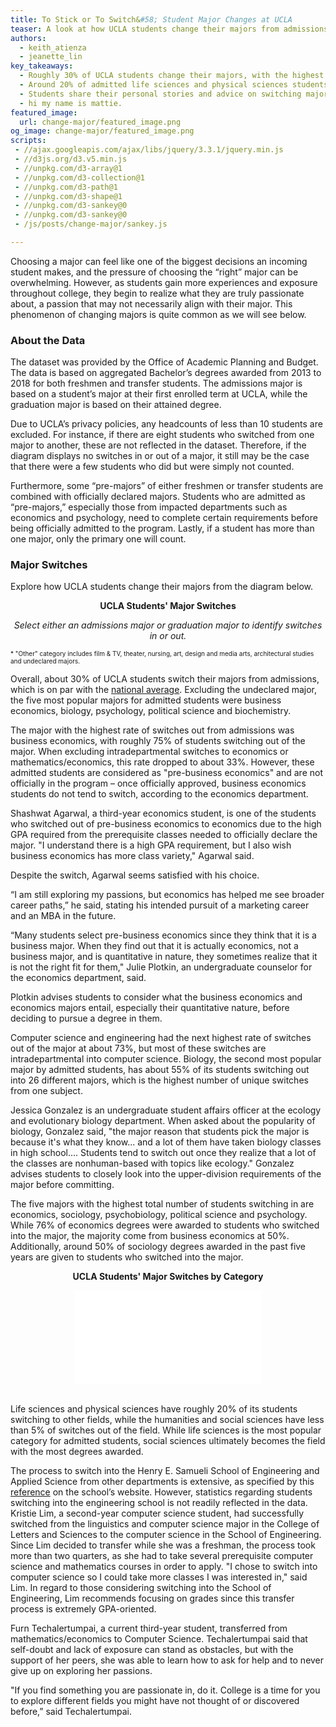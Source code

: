 ```yaml
---
title: To Stick or To Switch&#58; Student Major Changes at UCLA
teaser: A look at how UCLA students change their majors from admissions to their attained degree, data aggregated from 2013-2018.
authors:
  - keith_atienza
  - jeanette_lin
key_takeaways:
  - Roughly 30% of UCLA students change their majors, with the highest changes seen among business economics, sociology, psychobiology, political science and psychology students. 
  - Around 20% of admitted life sciences and physical sciences students switch to other fields, while less than 5% of humanities, engineering or social sciences students switch. 
  - Students share their personal stories and advice on switching majors that allowed them to pursue their passions and career interests.
  - hi my name is mattie.
featured_image:
  url: change-major/featured_image.png
og_image: change-major/featured_image.png
scripts:
 - //ajax.googleapis.com/ajax/libs/jquery/3.3.1/jquery.min.js
 - //d3js.org/d3.v5.min.js
 - //unpkg.com/d3-array@1
 - //unpkg.com/d3-collection@1
 - //unpkg.com/d3-path@1
 - //unpkg.com/d3-shape@1
 - //unpkg.com/d3-sankey@0
 - //unpkg.com/d3-sankey@0
 - /js/posts/change-major/sankey.js

---
```


Choosing a major can feel like one of the biggest decisions an incoming student makes, and the pressure of choosing the “right” major can be overwhelming. However, as students gain more experiences and exposure throughout college, they begin to realize what they are truly passionate about, a passion that may not necessarily align with their major. This phenomenon of changing majors is quite common as we will see below.


### About the Data

The dataset was provided by the Office of Academic Planning and Budget. The data is based on aggregated Bachelor’s degrees awarded from 2013 to 2018 for both freshmen and transfer students. The admissions major is based on a student’s major at their first enrolled term at UCLA, while the graduation major is based on their attained degree. 

Due to UCLA’s privacy policies, any headcounts of less than 10 students are excluded. For instance, if there are eight students who switched from one major to another, these are not reflected in the dataset. Therefore, if the diagram displays no switches in or out of a major, it still may be the case that there were a few students who did but were simply not counted.

Furthermore, some “pre-majors” of either freshmen or transfer students are combined with officially declared majors. Students who are admitted as “pre-majors,” especially those from impacted departments such as economics and psychology, need to complete certain requirements before being officially admitted to the program. Lastly, if a student has more than one major, only the primary one will count.
 


### Major Switches

Explore how UCLA students change their majors from the diagram below.


<p style="text-align: center; font-weight:bold">UCLA Students' Major Switches</p>
<p style="text-align: center; font-style:italic">Select either an admissions major or graduation major to identify switches in or out.</p>


<div class="dropdown"></div>
<div class="dropdown2"></div>
<div id="chart"></div>
<div id="label"></div>

<p style="font-size: 10px"> * "Other" category includes film & TV, theater, nursing, art, design and media arts, architectural studies and undeclared majors. </p>

Overall, about 30% of UCLA students switch their majors from admissions, which is on par with the [national average](https://nces.ed.gov/pubs2018/2018434.pdf). Excluding the undeclared major, the five most popular majors for admitted students were business economics, biology, psychology, political science and biochemistry.

The major with the highest rate of switches out from admissions was business economics, with roughly 75% of students switching out of the major. When excluding intradepartmental switches to economics or mathematics/economics, this rate dropped to about 33%. However, these admitted students are considered as "pre-business economics" and are not officially in the program – once officially approved, business economics students do not tend to switch, according to the economics department.

Shashwat Agarwal, a third-year economics student, is one of the students who switched out of pre-business economics to economics due to the high GPA required from the prerequisite classes needed to officially declare the major. 
"I understand there is a high GPA requirement, but I also wish business economics has more class variety," Agarwal said. 

Despite the switch, Agarwal seems satisfied with his choice. 

“I am still exploring my passions, but economics has helped me see broader career paths,” he said, stating his intended pursuit of a marketing career and an MBA in the future.

“Many students select pre-business economics since they think that it is a business major. When they find out that it is actually economics, not a business major, and is quantitative in nature, they sometimes realize that it is not the right fit for them," Julie Plotkin, an undergraduate counselor for the economics department, said. 

Plotkin advises students to consider what the business economics and economics majors entail, especially their quantitative nature, before deciding to pursue a degree in them.

Computer science and engineering had the next highest rate of switches out of the major at about 73%, but most of these switches are intradepartmental into computer science. Biology, the second most popular major by admitted students, has about 55% of its students switching out into 26 different majors, which is the highest number of unique switches from one subject.

Jessica Gonzalez is an undergraduate student affairs officer at the ecology and evolutionary biology department. When asked about the popularity of biology, Gonzalez said, "the major reason that students pick the major is because it's what they know... and a lot of them have taken biology classes in high school.... Students tend to switch out once they realize that a lot of the classes are nonhuman-based with topics like ecology." Gonzalez advises students to closely look into the upper-division requirements of the major before committing.

The five majors with the highest total number of students switching in are economics, sociology, psychobiology, political science and psychology. While 76% of economics degrees were awarded to students who switched into the major, the majority come from business economics at 50%. Additionally, around 50% of sociology degrees awarded in the past five years are given to students who switched into the major.


<p style="text-align: center; font-weight:bold">UCLA Students' Major Switches by Category</p>
<iframe id="bar-chart" frameborder="0" scrolling="no" style="display:block;margin:auto;" src="//plot.ly/~jeanettelin8/5.embed?showlink=false"></iframe>

<br>

Life sciences and physical sciences have roughly 20% of its students switching to other fields, while the humanities and social sciences have less than 5% of switches out of the field. While life sciences is the most popular category for admitted students, social sciences ultimately becomes the field with the most degrees awarded.

The process to switch into the Henry E. Samueli School of Engineering and Applied Science from other departments is extensive, as specified by this [reference](https://www.seasoasa.ucla.edu/ls-to-engineering/) on the school’s website. However, statistics regarding students switching into the engineering school is not readily reflected in the data. Kristie Lim, a second-year computer science student, had successfully switched from the linguistics and computer science major in the College of Letters and Sciences to the computer science in the School of Engineering. Since Lim decided to transfer while she was a freshman, the process took more than two quarters, as she had to take several prerequisite computer science and mathematics courses in order to apply. "I chose to switch into computer science so I could take more classes I was interested in," said Lim. In regard to those considering switching into the School of Engineering, Lim recommends focusing on grades since this transfer process is extremely GPA-oriented.   
  
Furn Techalertumpai, a current third-year student, transferred from mathematics/economics to Computer Science. Techalertumpai said that self-doubt and lack of exposure can stand as obstacles, but with the support of her peers, she was able to learn how to ask for help and to never give up on exploring her passions.

"If you find something you are passionate in, do it. College is a time for you to explore different fields you might have not thought of or discovered before,” said Techalertumpai. 
